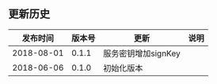 ﻿更新历史
---------------------------------------------------------------------

|    发布时间      |  版本号    | 更新       | 说明
| ---------------| -----------|-----------|---------|
| 2018-08-01 | 0.1.1 | 服务密钥增加signKey | |
| 2018-06-06 | 0.1.0 | 初始化版本 | |
